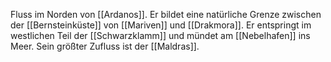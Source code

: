 Fluss im Norden von [[Ardanos]]. Er bildet eine natürliche Grenze zwischen der [[Bernsteinküste]] von [[Mariven]] und [[Drakmora]]. Er entspringt im westlichen Teil der [[Schwarzklamm]] und mündet am [[Nebelhafen]] ins Meer. Sein größter Zufluss ist der [[Maldras]].